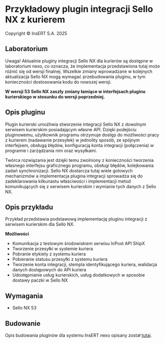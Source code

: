 # Przykładowy plugin integracji Sello NX z kurierem

Copyright © InsERT S.A. 2025

## Laboratorium

Uwaga! Aktualnie pluginy integracji Sello NX dla kurierów są dostępne w laboratorium nexo, co oznacza, że implementacja przedstawiona tutaj może różnić się od wersji finalnej. Wszelkie zmiany wprowadzane w kolejnych aktualizacja Sello NX mogą wymagać przebudowania pluginu, w tym konieczności dostosowania kodu do nowszej wersji.

**W wersji 53 Sello NX zaszły zmiany łamiące w interfejsach pluginu kurierskiego w stosunku do wersji poprzedniej.**

## Opis pluginu

Plugin kurierski umożliwia stworzenie integracji Sello NX z dowolnym serwisem kurierskim posiadającym własne API. Dzięki podejściu pluginowemu, użytkownik programu otrzymuje dostęp do możliwości pracy z kurierem (nadawanie przesyłek) w jednolity sposób, ze spójnym interfejsem, obsługą błędów, konfiguracją konta integracji (połączenia) w programie i zarządzania nim oraz wysyłkami.

Twórca rozwiązania jest dzięki temu zwolniony z konieczności tworzenia własnego interfejsu graficznego programu, obsługi błędów, kolejkowania zadań synchronizacji. Sello NX dostarcza tutaj wiele gotowych mechanizmów a implementacja plugina integracji sprowadza się do zadeklarowania kilkunastu właściwości i implementacji metod komunikujących się z serwisem kurierskim i wymianie tych danych z Sello NX.


## Opis przykładu

Przykład przedstawia podstawową implementację pluginu integracji z serwisem kurierskim dla Sello NX.

 **Możliwości**

- Komunikacja z testowym środowiskiem serwisu InPost API ShipX
- Tworzenie przesyłki w systemie kuriera
- Pobranie etykiety z systemu kuriera
- Pobieranie statusu przesyłki z systemu kuriera
- Tworzenie konta integracji, stempla identyfikującego kuriera, walidacja danych dostępowych do API kuriera
- Udostępnianie usług kurierskich, usług dodatkowych w sposobie dostawy paczki w Sello NX



## Wymagania

- Sello NX 53

## Budowanie

Opis budowania pluginów dla systemu InsERT nexo opisany został [tutaj](../../../README.md).